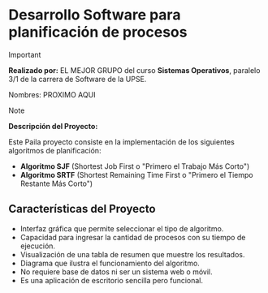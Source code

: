 # Desarrollo Software para planificación de procesos

>[!important]
> 
> **Realizado por:** EL MEJOR GRUPO del curso **Sistemas Operativos**, paralelo 3/1 de la carrera de Software de la UPSE.
> 
>Nombres: PROXIMO AQUI

>[!note]
> 
> **Descripción del Proyecto:**
> 
> Este Paila proyecto consiste en la implementación de los siguientes algoritmos de planificación:
> 
> - **Algoritmo SJF** (Shortest Job First o "Primero el Trabajo Más Corto")
> - **Algoritmo SRTF** (Shortest Remaining Time First o "Primero el Tiempo Restante Más Corto")

## Características del Proyecto
- Interfaz gráfica que permite seleccionar el tipo de algoritmo.
- Capacidad para ingresar la cantidad de procesos con su tiempo de ejecución.
- Visualización de una tabla de resumen que muestre los resultados.
- Diagrama que ilustra el funcionamiento del algoritmo.
- No requiere base de datos ni ser un sistema web o móvil.
- Es una aplicación de escritorio sencilla pero funcional.
